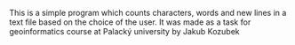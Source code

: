This is a simple program which counts characters, words and new lines in a text file based on the choice of the user. It was made as a task for geoinformatics course at Palacký university by Jakub Kozubek
